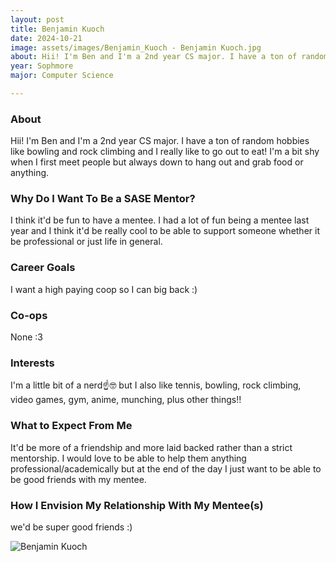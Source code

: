 ```yaml
---
layout: post
title: Benjamin Kuoch 
date: 2024-10-21
image: assets/images/Benjamin_Kuoch - Benjamin Kuoch.jpg
about: Hii! I'm Ben and I'm a 2nd year CS major. I have a ton of random hobbies like bowling and rock climbing and I really like to go out to eat! I'm a bit shy when I first meet people but always down to hang out and grab food or anything.
year: Sophmore
major: Computer Science

---
```


### About

Hii! I'm Ben and I'm a 2nd year CS major. I have a ton of random hobbies like bowling and rock climbing and I really like to go out to eat! I'm a bit shy when I first meet people but always down to hang out and grab food or anything.

### Why Do I Want To Be a SASE Mentor?

I think it'd be fun to have a mentee. I had a lot of fun being a mentee last year and I think it'd be really cool to be able to support someone whether it be professional or just life in general.

### Career Goals

I want a high paying coop so I can big back :)

### Co-ops

None :3

### Interests

I'm a little bit of a nerd☝️🤓 but I also like tennis, bowling, rock climbing, video games, gym, anime, munching, plus other things!!

### What to Expect From Me

It'd be more of a friendship and more laid backed rather than a strict mentorship. I would love to be able to help them anything professional/academically but at the end of the day I just want to be able to be good friends with my mentee.

### How I Envision My Relationship With My Mentee(s) 

we'd be super good friends :)

<div class="text-center my-5">
    <img src="https://sase-drexel.github.io/mentorship-2024/assets/images/Benjamin_Kuoch - Benjamin Kuoch.jpg" alt="Benjamin Kuoch" class="rounded post-img" />
</div>
